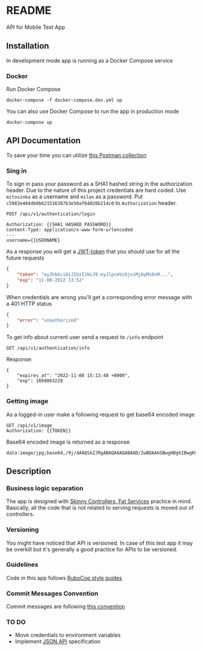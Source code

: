 # README

API for Mobile Test App

## Installation
In development mode app is running as a Docker Compose service

### Docker

Run Docker Compose
```
docker-compose -f docker-compose.dev.yml up
```

You can also use Docker Compose to run the app in production mode
```
docker-compose up
```

## API Documentation
To save your time you can utilize [this Postman collection](postman_collection.json)
### Sing in
To sign in pass your password as a SHA1 hashed string in the authorization header. Due to the nature of this project credentials are hard coded. Use `mitosinka` as a username and `milan` as a password. Put `c5983e484db0b621516387b3e50af84020b214c0` to `Authorization` header.
```
POST /api/v1/authentication/login

Authorization: {{SHA1 HASHED PASSWORD}}
Content-Type: application/x-www-form-urlencoded
---
username={{USERNAME}
```
As a response you will get a [JWT-token](https://jwt.io/) that you should use for all the future requests
```json
{
    "token": "eyJhbGciOiJIUzI1NiJ9.eyJlpcmVzXjoiMjAyMi0xM...",
    "exp": "11-08-2022 13:52"
}
```

When credentials are wrong you'll get a corresponding error message with a 401 HTTP status
```json
{
    "error": "unauthorized"
}
```

To get info about current user send a request to `/info` endpoint
```
GET /api/v1/authentication/info
```
Response:
```
{
    "expires_at": "2022-11-08 15:13:48 +0000",
    "exp": 1668003228
}
```

### Getting image
As a logged-in user make a following request to get base64 encoded image
```
GET /api/v1/image
Authorization: {{TOKEN}}
```
Base64 encoded image is returned as a response
```
data:image/jpg;base64,/9j/4AAQSkZJRgABAQAAAQABAAD/2wBDAAkGBwgHBgkIBwgKCgkLDRYPDQwM...
```

## Description
### Business logic separation
The app is designed with [Skinny Controllers, Fat Services](https://medium.com/marmolabs/e04cfe2d6ae) practice in mind. Basically, all the code that is not related to serving requests is moved out of controllers.

### Versioning
You might have noticed that API is versioned. In case of this test app it may be overkill but it's generally a good practice for APIs to be versioned.

### Guidelines
Code in this app follows [RuboCop style guides](https://github.com/rubocop/ruby-style-guide)

### Commit Messages Convention
Commit messages are following [this convention](https://cbea.ms/git-commit/)

### TO DO
- Move credentials to environment variables
- Implement [JSON API](https://jsonapi.org/) specification